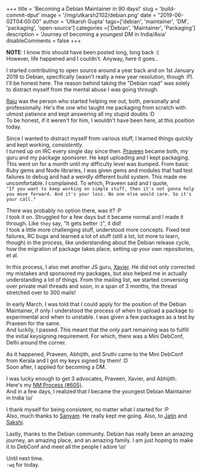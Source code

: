 +++
title = 'Becoming a Debian Maintainer in 90 days!'
slug = 'build-commit-dput'
image = '/img/utkarsh2102/debian.png'
date = "2019-06-02T04:00:00"
author = 'Utkarsh Gupta'
tags=['debian', 'maintainer', 'DM', 'packaging', 'open-source']
categories =['Debian', 'Maintainer', 'Packaging']
description = 'Journey of becoming a youngest DM in India/Asia'
disableComments = false
+++


**NOTE**: I know this should have been posted long, long back :(  
However, life happened and I couldn't. Anyway, here it goes..  

I started contributing to open source around a year back and on 1st January
2019 to Debian, specifically (wasn't really a new year resolution, though :P).  
I'll be honest here. The reason behind taking the "Debian road" was solely to
distract myself from the mental abuse I was going through.  

[Raju](https://nm.debian.org/person/rajudev) was the person who started helping me out,
both, personally and professionally. He's the one who taught me packaging from
scratch with utmost patience and kept answering all my stupid doubts :D  
To be honest, if it weren't for him, I wouldn't have been here, at this
position today.

Since I wanted to distract myself from various stuff, I learned things quickly and
kept working, *consistently*.  
I turned up on IRC every single day since then.
[Praveen](https://nm.debian.org/person/praveen) became both, my guru and my package
sponsorer. He kept uploading and I kept packaging. This went on for a month
until my difficulty level was bumped. From basic Ruby gems and Node libraries, I
was given gems and modules that had test failures to debug and had a weirdly
different build system. This made me uncomfortable. I complained. To which,
Praveen said and I quote,  
`"If you want to keep working on simple stuff, then it's not gonna help you
move forward. And it's your loss. No one else would care. So it's your call."`  

There was probably no option there, was it? :P  
I took it on. Struggled for a few days but it became normal and I made it
through. Like `they` say, "It gets better :)", it did!  
I took a little more challenging stuff, understood more concepts. Fixed test
failures, RC bugs and learned a lot of stuff (still a lot, lot more to learn,
though) in the process, like understanding about the Debian release cycle, how
the migration of package takes place, setting up your own repositories, et al.  

In this process, I also met another JS guru, [Xavier](https://nm.debian.org/person/yadd).
He did not only corrected my mistakes and sponsored my packages, but also helped me
in actually understanding a lot of things. From the mailing list, we started
conversing over private mail threads and soon, in a span of 3 months, the thread
stretched over to 300 mails!  

In early March, I was told that I could apply for the position of the
Debian Maintainer, if only I understood the process of when to upload a package
to experimental and when to unstable. I was given a few packages as a test by
Praveen for the same.  
And luckily, I passed. This meant that the only part remaining was to fulfill
the initial keysigning requirement. For which, there was a Mini DebConf, Delhi
around the corner.

As it happened, Praveen, Abhijith, and Sruthi came to the Mini DebConf from
Kerala and I got my keys signed by them! :D  
Soon after, I applied for becoming a DM.  

I was lucky enough to get 3 advocates, Praveen, Xavier, and Abhijith.  
Here's my [NM Process (#605)](https://nm.debian.org/process/605).  
And in a few days, I realized that I became the youngest Debian Maintainer in
India \o/

I thank myself for being consistent, no matter what I started for :P  
Also, much thanks to [Sanyam](https://twitter.com/ErSanyamKhurana). He really
kept me going. Also, to [Jatin](https://twitter.com/suseLEAP) and 
[Sakshi](https://twitter.com/sakshisangwan04).

Lastly, thanks to the Debian community. Debian has really been an amazing
journey, an amazing place, and an amazing family.
I am just hoping to make it to DebConf and meet all the people I adore \o/


Until next time.  
`:wq` for today.
